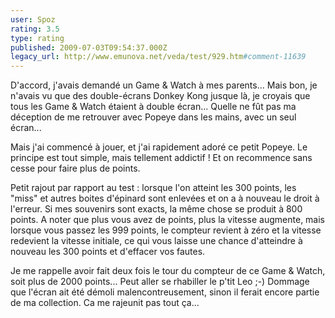 ```yaml
---
user: Spoz
rating: 3.5
type: rating
published: 2009-07-03T09:54:37.000Z
legacy_url: http://www.emunova.net/veda/test/929.htm#comment-11639
---
```

D'accord, j'avais demandé un Game & Watch à mes parents... Mais bon, je n'avais vu que des double-écrans Donkey Kong jusque là, je croyais que tous les Game & Watch étaient à double écran...
Quelle ne fût pas ma déception de me retrouver avec Popeye dans les mains, avec un seul écran...

Mais j'ai commencé à jouer, et j'ai rapidement adoré ce petit Popeye. Le principe est tout simple, mais tellement addictif ! Et on recommence sans cesse pour faire plus de points.

Petit rajout par rapport au test : lorsque l'on atteint les 300 points, les "miss" et autres boites d'épinard sont enlevées et on a à nouveau le droit à l'erreur. Si mes souvenirs sont exacts, la même chose se produit à 800 points.
A noter que plus vous avez de points, plus la vitesse augmente, mais lorsque vous passez les 999 points, le compteur revient à zéro et la vitesse redevient la vitesse initiale, ce qui vous laisse une chance d'atteindre à nouveau les 300 points et d'effacer vos fautes.

Je me rappelle avoir fait deux fois le tour du compteur de ce Game & Watch, soit plus de 2000 points... Peut aller se rhabiller le p'tit Leo ;-)
Dommage que l'écran ait été démoli malencontreusement, sinon il ferait encore partie de ma collection. Ca me rajeunit pas tout ça...